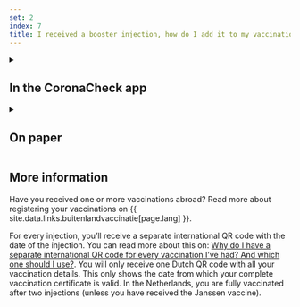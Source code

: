 ```yaml
---
set: 2
index: 7
title: I received a booster injection, how do I add it to my vaccination certificate?
---
```

<details class="details">
<summary><h2>In the CoronaCheck app</h2></summary>
<div markdown="1">
Vaccinations are not retrieved automatically. Therefore, after every injection, you need to retrieve your vaccination details again by logging in with DigiD. Click on the ‘+’ symbol in the top right corner of the app and add a vaccination certificate. 
</div>
</details>

<details class="details">
<summary><h2>On paper</h2></summary>
<div markdown="1">
Go to [www.coronacheck.nl/en/print](/print) and make create a new vaccination certificate. Your booster injection will be added to your certificate.
</div>
</details>

## More information

Have you received one or more vaccinations abroad? Read more about registering your vaccinations on {{ site.data.links.buitenlandvaccinatie[page.lang] }}.

For every injection, you’ll receive a separate international QR code with the date of the injection. You can read more about this on: [Why do I have a separate international QR code for every vaccination I’ve had? And which one should I use?](/en/faq/3-5-waarom-heb-ik-voor-elke-prik-een-internationale-qr-code/). You will only receive one Dutch QR code with all your vaccination details. This only shows the date from which your complete vaccination certificate is valid. In the Netherlands, you are fully vaccinated after two injections (unless you have received the Janssen vaccine).
 
